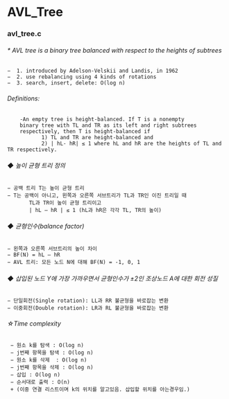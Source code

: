 # AVL_Tree


### avl_tree.c
###### * AVL tree is a binary tree balanced with respect to the heights of subtrees
    −  1. introduced by Adelson-Velskii and Landis, in 1962
    −  2. use rebalancing using 4 kinds of rotations 
    −  3. search, insert, delete: O(log n)

###### Definitions:
        -An empty tree is height-balanced. If T is a nonempty
        binary tree with TL and TR as its left and right subtrees
        respectively, then T is height-balanced if
               1) TL and TR are height-balanced and
               2) | hL- hR| ≤ 1 where hL and hR are the heights of TL and TR respectively.

 
 ###### ◆ 높이 균형 트리 정의
    − 공백 트리 T는 높이 균형 트리
    − T는 공백이 아니고, 왼쪽과 오른쪽 서브트리가 TL과 TR인 이진 트리일 때
           TL과 TR이 높이 균형 트리이고
           | hL – hR | ≤ 1 (hL과 hR은 각각 TL, TR의 높이)
 ###### ◆ 균형인수(balance factor)
    − 왼쪽과 오른쪽 서브트리의 높이 차이
    − BF(N) = hL – hR
    − AVL 트리: 모든 노드 N에 대해 BF(N) = -1, 0, 1
    
 ###### ◆ 삽입된 노드 Y에 가장 가까우면서 균형인수가 ±2인 조상노드 A에 대한 회전 성질
    − 단일회전(Single rotation): LL과 RR 불균형을 바로잡는 변환
    − 이중회전(Double rotation): LR과 RL 불균형을 바로잡는 변환

 ###### ☆Time complexity
     − 원소 k를 탐색 : O(log n)
     − j번째 항목을 탐색 : O(log n)
     − 원소 k를 삭제  : O(log n)
     − j번째 항목을 삭제 : O(log n)
     − 삽입 : O(log n)
     − 순서대로 출력 : O(n)
     + (이중 연결 리스트이며 k의 위치를 알고있음. 삽입할 위치를 아는경우임.)
